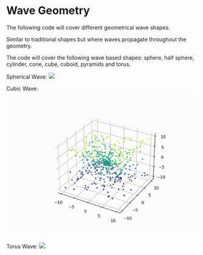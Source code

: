 # Wave Geometry

The following code will cover different geometrical wave shapes.

Similar to traditional shapes but where waves propagate throughout the geometry.

The code will cover the following wave based shapes: sphere, half sphere, cylinder, cone, cube, cuboid, pyramids and torus.

Spherical Wave:
![](https://github.com/brinpat/Wave-Geometry/blob/main/sphere_wave.gif)

Cubic Wave:
![](https://github.com/brinpat/Wave-Geometry/blob/main/cubic_wave.gif)

Torus Wave:
![](https://github.com/brinpat/Wave-Geometry/blob/main/torus_wave.gif)

